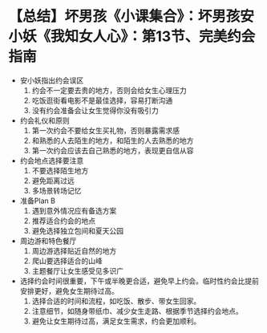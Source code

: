 # 【总结】坏男孩《小课集合》：坏男孩安小妖《我知女人心》：第13节、完美约会指南

-   安小妖指出约会误区
    1.  约会不一定要去贵的地方，否则会给女生心理压力
    2.  吃饭逛街看电影不是最佳选择，容易打断沟通
    3.  没有约会准备会让女生觉得你没有吸引力
-   约会礼仪和原则
    1.  第一次约会不要给女生买礼物，否则暴露需求感
    2.  和熟悉的人去陌生的地方，和陌生的人去熟悉的地方
    3.  第一次约会应该去自己熟悉的地方，表现更自信从容
-   约会地点选择要注意
    1.  不要选择陌生地方
    2.  避免距离过远
    3.  多场景转场记忆
-   准备Plan B
    1.  遇到意外情况应有备选方案
    2.  推荐适合约会的地点
    3.  避免选择独立包间和夏天公园
-   周边游和特色餐厅
    1.  周边游选择贴近自然的地方
    2.  爬山要选择适合的山峰
    3.  主题餐厅让女生感受见多识广
-   选择约会时间很重要，下午或半晚更合适，避免早上约会。临时性约会比提前安排更好，避免女生期待过高。
    1.  选择合适的时间和流程，如吃饭、散步、带女生回家。
    2.  注意细节，如随身带纸巾、减少女生走路、根据季节选择约会地点。
    3.  避免让女生期待过高，满足女生需求，约会更加顺利。